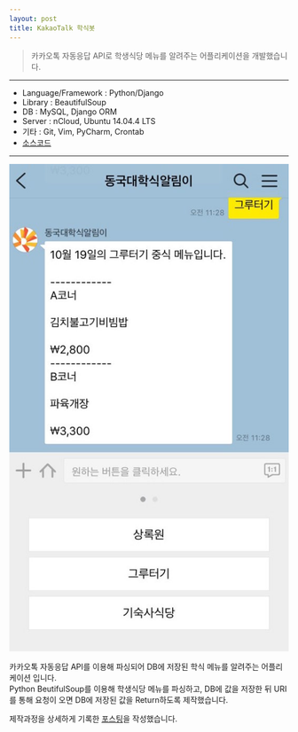 ```yaml
---
layout: post
title: KakaoTalk 학식봇
---
```


>카카오톡 자동응답 API로 학생식당 메뉴를 알려주는 어플리케이션을 개발했습니다.

---

* Language/Framework : Python/Django
* Library : BeautifulSoup
* DB : MySQL, Django ORM
* Server : nCloud, Ubuntu 14.04.4 LTS
* 기타 : Git, Vim, PyCharm, Crontab
* [소스코드](https://github.com/ThroughKim/kakaohaksik)

---

![카톡봇 메인](/images/kakao_main.jpeg)

카카오톡 자동응답 API를 이용해 파싱되어 DB에 저장된 학식 메뉴를 알려주는 어플리케이션 입니다.  
Python BeutifulSoup를 이용해 학생식당 메뉴를 파싱하고, DB에 값을 저장한 뒤 URI를 통해 요청이 오면 DB에 저장된 값을 Return하도록 제작했습니다.

제작과정을 상세하게 기록한 [포스팅](https://throughkim.github.io/2016/07/11/kakao-haksik.html)을 작성했습니다.